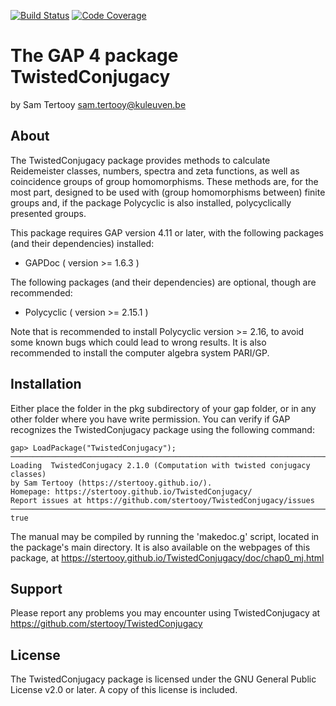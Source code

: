 [![Build Status](https://github.com/sTertooy/TwistedConjugacy/workflows/CI/badge.svg?branch=main)](https://github.com/sTertooy/TwistedConjugacy/actions?query=workflow%3ACI+branch%3Amain)
[![Code Coverage](https://codecov.io/gh/sTertooy/TwistedConjugacy/branch/main/graph/badge.svg)](https://codecov.io/gh/sTertooy/TwistedConjugacy)

The GAP 4 package TwistedConjugacy
==================================

by Sam Tertooy <sam.tertooy@kuleuven.be>



About
-----

The TwistedConjugacy package provides methods to calculate Reidemeister
classes, numbers, spectra and zeta functions, as well as coincidence groups
of group homomorphisms. These methods are, for the most part, designed to be
used with (group homomorphisms between) finite groups and, if the package
Polycyclic is also installed, polycyclically presented groups.

This package requires GAP version 4.11 or later, with the following packages
(and their dependencies) installed:
- GAPDoc ( version >= 1.6.3 )

The following packages (and their dependencies) are optional, though are
recommended:
- Polycyclic ( version >= 2.15.1 )

Note that is recommended to install Polycyclic version >= 2.16, to avoid some
known bugs which could lead to wrong results. It is also recommended to install
the computer algebra system PARI/GP.



Installation
------------

Either place the folder in the pkg subdirectory of your gap folder, or in any
other folder where you have write permission. You can verify if GAP recognizes
the TwistedConjugacy package using the following command:

    gap> LoadPackage("TwistedConjugacy");
	─────────────────────────────────────────────────────────────────────────────
	Loading  TwistedConjugacy 2.1.0 (Computation with twisted conjugacy classes)
	by Sam Tertooy (https://stertooy.github.io/).
	Homepage: https://stertooy.github.io/TwistedConjugacy/
	Report issues at https://github.com/stertooy/TwistedConjugacy/issues
	─────────────────────────────────────────────────────────────────────────────
	true

The manual may be compiled by running the 'makedoc.g' script, located in the
package's main directory.  It is also available on the webpages of this
package, at <https://stertooy.github.io/TwistedConjugacy/doc/chap0_mj.html>



Support
-------

Please report any problems you may encounter using TwistedConjugacy at
<https://github.com/stertooy/TwistedConjugacy>



License
-------

The TwistedConjugacy package is licensed under the GNU General Public License
v2.0 or later. A copy of this license is included.
